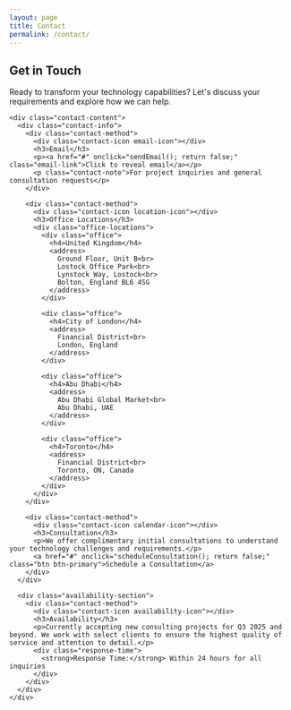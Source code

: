 ```yaml
---
layout: page
title: Contact
permalink: /contact/
---
```


<div class="content-section">
  <div class="wrapper">
    <div class="section-title">
      <h2>Get in Touch</h2>
      <p class="section-subtitle">Ready to transform your technology capabilities? Let's discuss your requirements and explore how we can help.</p>
    </div>
    
    <div class="contact-content">
      <div class="contact-info">
        <div class="contact-method">
          <div class="contact-icon email-icon"></div>
          <h3>Email</h3>
          <p><a href="#" onclick="sendEmail(); return false;" class="email-link">Click to reveal email</a></p>
          <p class="contact-note">For project inquiries and general consultation requests</p>
        </div>
        
        <div class="contact-method">
          <div class="contact-icon location-icon"></div>
          <h3>Office Locations</h3>
          <div class="office-locations">
            <div class="office">
              <h4>United Kingdom</h4>
              <address>
                Ground Floor, Unit B<br>
                Lostock Office Park<br>
                Lynstock Way, Lostock<br>
                Bolton, England BL6 4SG
              </address>
            </div>
            
            <div class="office">
              <h4>City of London</h4>
              <address>
                Financial District<br>
                London, England
              </address>
            </div>
            
            <div class="office">
              <h4>Abu Dhabi</h4>
              <address>
                Abu Dhabi Global Market<br>
                Abu Dhabi, UAE
              </address>
            </div>
            
            <div class="office">
              <h4>Toronto</h4>
              <address>
                Financial District<br>
                Toronto, ON, Canada
              </address>
            </div>
          </div>
        </div>
        
        <div class="contact-method">
          <div class="contact-icon calendar-icon"></div>
          <h3>Consultation</h3>
          <p>We offer complimentary initial consultations to understand your technology challenges and requirements.</p>
          <a href="#" onclick="scheduleConsultation(); return false;" class="btn btn-primary">Schedule a Consultation</a>
        </div>
      </div>
      
      <div class="availability-section">
        <div class="contact-method">
          <div class="contact-icon availability-icon"></div>
          <h3>Availability</h3>
          <p>Currently accepting new consulting projects for Q3 2025 and beyond. We work with select clients to ensure the highest quality of service and attention to detail.</p>
          <div class="response-time">
            <strong>Response Time:</strong> Within 24 hours for all inquiries
          </div>
        </div>
      </div>
    </div>
  </div>
</div>

<style>
.contact-content {
  display: grid;
  grid-template-columns: repeat(auto-fit, minmax(300px, 1fr));
  gap: 2rem;
  margin-top: 3rem;
}

.contact-info {
  display: flex;
  flex-direction: column;
  gap: 2rem;
}

.availability-section {
  display: flex;
  flex-direction: column;
  gap: 2rem;
}

.contact-method {
  padding: 2rem;
  background: white;
  border-radius: 12px;
  border: 1px solid var(--border-light);
  box-shadow: 0 2px 4px rgba(0, 0, 0, 0.05);
}

.contact-icon {
  width: 48px;
  height: 48px;
  background: linear-gradient(135deg, var(--primary-blue), var(--secondary-blue));
  border-radius: 50%;
  display: flex;
  align-items: center;
  justify-content: center;
  margin-bottom: 1rem;
  position: relative;
  
  &::before {
    content: '';
    position: absolute;
    width: 24px;
    height: 24px;
    background: white;
  }
}

.email-icon::before {
  mask: url('data:image/svg+xml,<svg xmlns="http://www.w3.org/2000/svg" viewBox="0 0 24 24" fill="none" stroke="currentColor" stroke-width="2" stroke-linecap="round" stroke-linejoin="round"><rect width="20" height="16" x="2" y="4" rx="2"/><path d="m22 7-10 5L2 7"/></svg>');
  -webkit-mask: url('data:image/svg+xml,<svg xmlns="http://www.w3.org/2000/svg" viewBox="0 0 24 24" fill="none" stroke="currentColor" stroke-width="2" stroke-linecap="round" stroke-linejoin="round"><rect width="20" height="16" x="2" y="4" rx="2"/><path d="m22 7-10 5L2 7"/></svg>');
  mask-size: cover;
  -webkit-mask-size: cover;
}

.location-icon::before {
  mask: url('data:image/svg+xml,<svg xmlns="http://www.w3.org/2000/svg" viewBox="0 0 24 24" fill="none" stroke="currentColor" stroke-width="2" stroke-linecap="round" stroke-linejoin="round"><path d="M20 10c0 6-8 12-8 12s-8-6-8-12a8 8 0 0 1 16 0Z"/><circle cx="12" cy="10" r="3"/></svg>');
  -webkit-mask: url('data:image/svg+xml,<svg xmlns="http://www.w3.org/2000/svg" viewBox="0 0 24 24" fill="none" stroke="currentColor" stroke-width="2" stroke-linecap="round" stroke-linejoin="round"><path d="M20 10c0 6-8 12-8 12s-8-6-8-12a8 8 0 0 1 16 0Z"/><circle cx="12" cy="10" r="3"/></svg>');
  mask-size: cover;
  -webkit-mask-size: cover;
}

.calendar-icon::before {
  mask: url('data:image/svg+xml,<svg xmlns="http://www.w3.org/2000/svg" viewBox="0 0 24 24" fill="none" stroke="currentColor" stroke-width="2" stroke-linecap="round" stroke-linejoin="round"><path d="M8 2v4"/><path d="M16 2v4"/><rect width="18" height="18" x="3" y="4" rx="2"/><path d="M3 10h18"/></svg>');
  -webkit-mask: url('data:image/svg+xml,<svg xmlns="http://www.w3.org/2000/svg" viewBox="0 0 24 24" fill="none" stroke="currentColor" stroke-width="2" stroke-linecap="round" stroke-linejoin="round"><path d="M8 2v4"/><path d="M16 2v4"/><rect width="18" height="18" x="3" y="4" rx="2"/><path d="M3 10h18"/></svg>');
  mask-size: cover;
  -webkit-mask-size: cover;
}

.availability-icon::before {
  mask: url('data:image/svg+xml,<svg xmlns="http://www.w3.org/2000/svg" viewBox="0 0 24 24" fill="none" stroke="currentColor" stroke-width="2" stroke-linecap="round" stroke-linejoin="round"><circle cx="12" cy="12" r="10"/><path d="M12 6v6l4 2"/></svg>');
  -webkit-mask: url('data:image/svg+xml,<svg xmlns="http://www.w3.org/2000/svg" viewBox="0 0 24 24" fill="none" stroke="currentColor" stroke-width="2" stroke-linecap="round" stroke-linejoin="round"><circle cx="12" cy="12" r="10"/><path d="M12 6v6l4 2"/></svg>');
  mask-size: cover;
  -webkit-mask-size: cover;
}

.contact-method h3 {
  margin-bottom: 0.5rem;
  font-size: 1.25rem;
}

.contact-method address {
  font-style: normal;
  line-height: 1.6;
  color: var(--text-medium);
}

.contact-note {
  font-size: 0.9rem;
  color: var(--text-light);
  margin-top: 0.5rem;
}

.response-time {
  margin-top: 1rem;
  padding: 1rem;
  background: var(--bg-light);
  border-radius: 6px;
  border-left: 4px solid var(--accent-pink);
}

.office-locations {
  display: grid;
  gap: 1.5rem;
  margin-top: 1rem;
}

.office h4 {
  margin-bottom: 0.5rem;
  color: var(--primary-blue);
  font-size: 1rem;
  font-weight: 600;
}

.office address {
  margin-left: 0;
  padding-left: 1rem;
  border-left: 2px solid var(--border-light);
}

@media (max-width: 768px) {
  .contact-content {
    grid-template-columns: 1fr;
    gap: 2rem;
  }
}
</style>

<script>
function sendEmail() {
  // ROT13 encoded email to prevent spam bot harvesting
  const encoded = 'onzqnq@onzqnq.vasb';
  const email = encoded.replace(/[a-zA-Z]/g, function(c) {
    return String.fromCharCode((c <= 'Z' ? 90 : 122) >= (c = c.charCodeAt(0) + 13) ? c : c - 26);
  });
  
  // Update the link text and make it a proper mailto
  const emailLink = document.querySelector('.email-link');
  emailLink.href = 'mailto:' + email;
  emailLink.textContent = email;
  emailLink.onclick = null; // Remove the onclick handler
  
  // Optionally trigger the email client
  window.location.href = 'mailto:' + email;
}

function scheduleConsultation() {
  // ROT13 encoded email
  const encoded = 'onzqnq@onzqnq.vasb';
  const email = encoded.replace(/[a-zA-Z]/g, function(c) {
    return String.fromCharCode((c <= 'Z' ? 90 : 122) >= (c = c.charCodeAt(0) + 13) ? c : c - 26);
  });
  
  const subject = encodeURIComponent('Consultation Request');
  window.location.href = 'mailto:' + email + '?subject=' + subject;
}
</script>